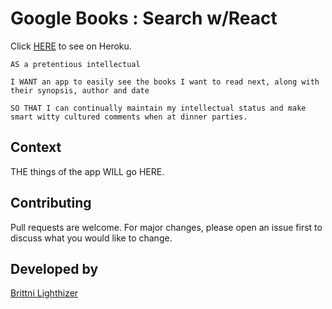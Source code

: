 # Google Books : Search w/React

<!-- GIF here -->

Click [HERE](https://blooming-lowlands-84208.herokuapp.com) to see on Heroku.


```
AS a pretentious intellectual 

I WANT an app to easily see the books I want to read next, along with their synopsis, author and date

SO THAT I can continually maintain my intellectual status and make smart witty cultured comments when at dinner parties.
```

## Context
THE things of the app WILL go HERE.


## Contributing
Pull requests are welcome. For major changes, please open an issue first to discuss what you would like to change.


## Developed by
 [Brittni Lighthizer](https://github.com/brittnilighthizer)
